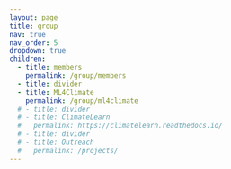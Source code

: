 ```yaml
---
layout: page
title: group
nav: true
nav_order: 5
dropdown: true
children:
  - title: members
    permalink: /group/members
  - title: divider
  - title: ML4Climate
    permalink: /group/ml4climate
  # - title: divider
  # - title: ClimateLearn
  #   permalink: https://climatelearn.readthedocs.io/
  # - title: divider
  # - title: Outreach
  #   permalink: /projects/
---
```

